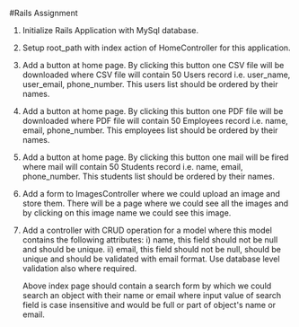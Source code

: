#Rails Assignment

1. Initialize Rails Application with MySql database.
2. Setup root_path with index action of HomeController for this application.
3. Add a button at home page. By clicking this button one CSV file will be downloaded where CSV file will contain 50 Users record i.e. user_name, user_email, phone_number. This users list should be ordered by their names.
4. Add a button at home page. By clicking this button one PDF file will be downloaded where PDF file will contain 50 Employees record i.e. name, email, phone_number. This employees list should be ordered by their names.
5. Add a button at home page. By clicking this button one mail will be fired where mail will contain 50 Students record i.e. name, email, phone_number. This students list should be ordered by their names.
6. Add a form to ImagesController where we could upload an image and store them. There will be a page where we could see all the images and by clicking on this image name we could see this image.
7. Add a controller with CRUD operation for a model where this model contains the following attributes: 
    i) name, this field should not be null and should be unique.
    ii) email, this field should not be null, should be unique and should be validated with email format.
    Use database level validation also where required.

    Above index page should contain a search form by which we could search an object with their name or email where input value of search field is case insensitive and would be full or part of object's name or email.